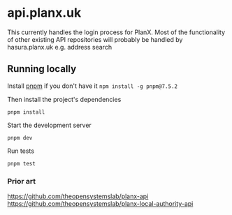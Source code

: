 # api.planx.uk

This currently handles the login process for PlanX. Most of the functionality of other existing API repositories will probably be handled by hasura.planx.uk e.g. address search

## Running locally

Install [pnpm](https://pnpm.io) if you don't have it `npm install -g pnpm@7.5.2`

Then install the project's dependencies

`pnpm install`

Start the development server

`pnpm dev`

Run tests

`pnpm test`

### Prior art

https://github.com/theopensystemslab/planx-api
https://github.com/theopensystemslab/planx-local-authority-api
